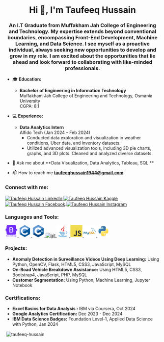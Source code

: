 <h1 align="center">Hi 👋, I'm Taufeeq Hussain</h1>
<h3 align="center">
  An I.T Graduate from Muffakham Jah College of Engineering and Technology. My expertise extends beyond conventional boundaries, encompassing Front-End Development, Machine Learning, and Data Science. I see myself as a proactive individual, always seeking new opportunities to develop and grow in my role. I am excited about the opportunities that lie ahead and look forward to collaborating with like-minded professionals.
</h3>

- 🎓 **Education:**
  - **Bachelor of Engineering in Information Technology**  
    Muffakham Jah College of Engineering and Technology, Osmania University  
    CGPA: 8.1

- 💻 **Experience:**
  - **Data Analytics Intern**  
    Alfido Tech (Jan 2024 – Feb 2024)  
    - Conducted data exploration and visualization in weather conditions, Uber data, and inventory datasets.
    - Utilized advanced visualization tools, including 3D pie charts, graphs, and 3D plots. Cleaned and analyzed diverse datasets.

- 💬 Ask me about **Data Visualization, Data Analytics, Tableau, SQL **

- 📫 How to reach me **taufeeqhussain1944@gmail.com**

<h3 align="left">Connect with me:</h3>
<p align="left">
  <a href="https://www.linkedin.com/in/taufeeqhussain19" target="blank">
    <img align="center" src="https://raw.githubusercontent.com/rahuldkjain/github-profile-readme-generator/master/src/images/icons/Social/linked-in-alt.svg" alt="Taufeeq Hussain LinkedIn" height="30" width="40" />
  </a>
  <a href="https://www.kaggle.com/taufeeqhussain" target="blank">
    <img align="center" src="https://raw.githubusercontent.com/rahuldkjain/github-profile-readme-generator/master/src/images/icons/Social/kaggle.svg" alt="Taufeeq Hussain Kaggle" height="30" width="40" />
  </a>
  <a href="https://www.facebook.com/taufeeq.hussain.77770/" target="blank">
    <img align="center" src="https://raw.githubusercontent.com/rahuldkjain/github-profile-readme-generator/master/src/images/icons/Social/facebook.svg" alt="Taufeeq Hussain Facebook" height="30" width="40" />
  </a>
  <a href="https://www.instagram.com/taufeeqhussain19/" target="blank">
    <img align="center" src="https://raw.githubusercontent.com/rahuldkjain/github-profile-readme-generator/master/src/images/icons/Social/instagram.svg" alt="Taufeeq Hussain Instagram" height="30" width="40" />
  </a>
</p>

<h3 align="left">Languages and Tools:</h3>
<p align="left"> 
  <a href="https://getbootstrap.com" target="_blank" rel="noreferrer"> 
    <img src="https://raw.githubusercontent.com/devicons/devicon/master/icons/bootstrap/bootstrap-plain-wordmark.svg" alt="bootstrap" width="40" height="40"/> 
  </a> 
  <a href="https://www.cprogramming.com/" target="_blank" rel="noreferrer"> 
    <img src="https://raw.githubusercontent.com/devicons/devicon/master/icons/c/c-original.svg" alt="c" width="40" height="40"/> 
  </a> 
  <a href="https://www.w3schools.com/cpp/" target="_blank" rel="noreferrer"> 
    <img src="https://raw.githubusercontent.com/devicons/devicon/master/icons/cplusplus/cplusplus-original.svg" alt="cplusplus" width="40" height="40"/> 
  </a> 
  <a href="https://git-scm.com/" target="_blank" rel="noreferrer"> 
    <img src="https://www.vectorlogo.zone/logos/git-scm/git-scm-icon.svg" alt="git" width="40" height="40"/> 
  </a> 
  <a href="https://www.java.com" target="_blank" rel="noreferrer"> 
    <img src="https://raw.githubusercontent.com/devicons/devicon/master/icons/java/java-original.svg" alt="java" width="40" height="40"/> 
  </a> 
  <a href="https://developer.mozilla.org/en-US/docs/Web/JavaScript" target="_blank" rel="noreferrer"> 
    <img src="https://raw.githubusercontent.com/devicons/devicon/master/icons/javascript/javascript-original.svg" alt="javascript" width="40" height="40"/> 
  </a> 
  <a href="https://www.mysql.com/" target="_blank" rel="noreferrer"> 
    <img src="https://raw.githubusercontent.com/devicons/devicon/master/icons/mysql/mysql-original-wordmark.svg" alt="mysql" width="40" height="40"/> 
  </a> 
  <a href="https://www.python.org" target="_blank" rel="noreferrer"> 
    <img src="https://raw.githubusercontent.com/devicons/devicon/master/icons/python/python-original.svg" alt="python" width="40" height="40"/> 
  </a> 
</p>

<h3 align="left">Projects:</h3>
<ul>
  <li><b>Anomaly Detection in Surveillance Videos Using Deep Learning:</b> Using Python, OpenCV, Flask, HTML5, CSS3, JavaScript, MySQL</li>
  <li><b>On-Road Vehicle Breakdown Assistance:</b> Using HTML5, CSS3, Bootstrap4, JavaScript, PHP, MySQL</li>
  <li><b>Customer Segmentation:</b> Using Python, Machine Learning, Jupyter Notebook</li>
</ul>

<h3 align="left">Certifications:</h3>
<ul>
  <li><b>Excel Basics for Data Analysis :</b> IBM via Coursera, Oct 2024</li>
  <li><b>Google Analytics Certification:</b> Dec 2023 - Dec 2024</li>
  <li><b>IBM Data Science Badges:</b> Foundation Level-1, Applied Data Science with Python, Jan 2024</li>
</ul>

<p>&nbsp;<img align="center" src="https://github-readme-stats.vercel.app/api?username=taufeeq-hussain&show_icons=true&locale=en" alt="taufeeq-hussain" /></p>
